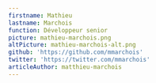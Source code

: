 ```yaml
---
firstname: Mathieu
lastname: Marchois
function: Développeur senior
picture: mathieu-marchois.png
altPicture: mathieu-marchois-alt.png
github: 'https://github.com/mmarchois'
twitter: 'https://twitter.com/mmarchois'
articleAuthor: matthieu-marchois
---
```

